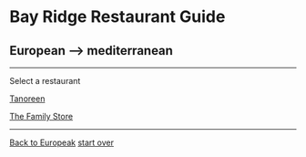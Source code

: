 # Bay Ridge Restaurant Guide 
## European --> mediterranean 
---
Select a restaurant 

[Tanoreen](https://tanoreen.com/)

[The Family Store]()

---
[Back to Europeak](european.md)
[start over](../home.md)
